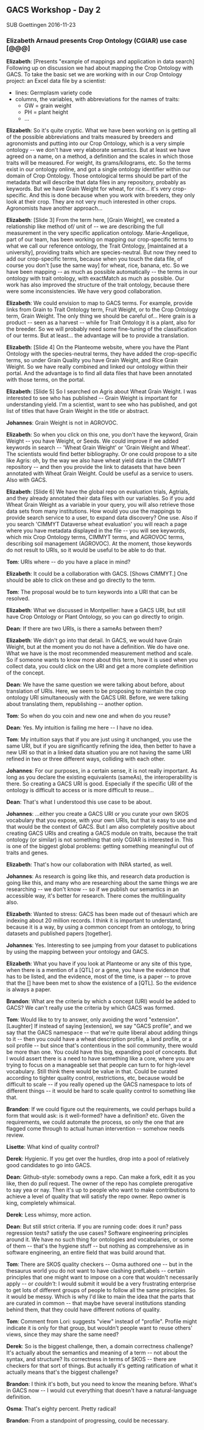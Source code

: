 ## GACS Workshop - Day 2

SUB Goettingen 
2016-11-23 

### Elizabeth Arnaud presents Crop Ontology (CGIAR) use case [@@@]

__Elizabeth__: [Presents "example of mappings and application in data search]
Following up on discussion we had about mapping the Crop Ontology with GACS.
To take the basic set we are working with in our Crop Ontology project: an
Excel data file by a scientist:
* lines: Germplasm variety code
* columns, the variables, with abbreviations for the names of traits:
  * GW = grain weight
  * PH = plant height
  * ...

__Elizabeth__: So it's quite cryptic.  What we have been working on is getting
all of the possible abbreviations and traits measured by breeders and
agronomists and putting into our Crop Ontology, which is a very simple ontology
-- we don't have very elaborate semantics.  But at least we have agreed on a
name, on a method, a definition and the scales in which those traits will be
measured.  For weight, its grams/kilograms, etc.  So the terms exist in our
ontology online, and got a single ontology identifier within our domain of Crop
Ontology.  Those ontological terms should be part of the metadata that will
describe that data files in any repository, probably as keywords.  But we have
Grain Weight for wheat, for rice... it's very crop-specific.  And this is done
because when you work with breeders, they only look at their crop.  They are
not very much interested in other crops.  Agronomists have another approach...

__Elizabeth__: [Slide 3] From the term here, [Grain Weight], we created a
relationship like method of/ unit of -- we are describing the full measurement
in the very specific application ontology.  Marie-Angelique, part of our team,
has been working on mapping our crop-specific terms to what we call our
reference ontology, the Trait Ontology, [maintained at a university], providing
traits which are species-neutral.  But now they need to add our crop-specific
terms, because when you touch the data file, of course you don't [use the same
way] for wheat, rice, banana, etc.  So we have been mapping -- as much as
possible automatically -- the terms in our ontology with trait ontology, with
exactMatch as much as possible.  Our work has also improved the structure of
the trait ontology, because there were some inconsistencies.  We have very 
good collaboration. 

__Elizabeth__: We could envision to map to GACS terms. For example, provide 
links from Grain to Trait Ontology term, Fruit Weight, or to the Crop Ontology 
term, Grain Weight.  The only thing we should be careful of... Here grain is a 
product -- seen as a harvest -- while for Trait Ontology it is a plant, 
also for the breeder.  So we will probably need some fine-tuning of the 
classification of our terms.  But at least... the advantage will be to provide 
a translation. 

__Elizabeth__: [Slide 4] On the Planteome website, where you have the Plant
Ontology with the species-neutral terms, they have added the crop-specific
terms, so under Grain Quality you have Grain Weight, and Rice Grain Weight.  So
we have really combined and linked our ontology within their portal.  And the 
advantage is to find all data files that have been annotated with those terms, 
on the portal.  

__Elizabeth__: [Slide 5] So I searched on Agris about Wheat Grain Weight. 
I was interested to see who has published -- Grain Weight is important for 
understanding yield.  I'm a scientist, want to see who has published, and 
got list of titles that have Grain Weight in the title or abstract.  

__Johannes__: Grain Weight is not in AGROVOC.

__Elizabeth__: So when you click on this one, you don't have the keyword, Grain
Weight -- you have Weight, or Seeds.  We could improve if we added keywords in
search -- 'Wheat Grain Weight' or 'Grain Weight and Wheat'.  The scientists
would find better bibliography.  Or one could propose to a site like Agris: oh,
by the way we also have wheat yield data in the CIMMYT repository -- and then 
you provide the link to datasets that have been annotated with Wheat Grain Weight.
Could be useful as a service to users.  Also with GACS.

__Elizabeth__: [Slide 6] We have the global repo on evaluation trials,
Agtrials, and they already annotated their data files with our variables.  So
if you add Wheat Grain Weight as a variable in your query, you will also
retrieve those data sets from many institutions.  How would you use the
mappings to provide search service to a user, to expand data discovery?  One
use.  Also if you search 'CIMMYT Dataverse wheat evaluation' you will reach a
page where you have metadata displayed in the file -- you will see keywords,
which mix Crop Ontology terms, CIMMYT terms, and AGROVOC terms, describing soil
management (AGROVOC).  At the moment, those keywords do not result to URIs, so
it would be useful to be able to do that.  

__Tom__: URIs where -- do you have a place in mind?  

__Elizabeth__: It could be a collaboration with GACS.  [Shows CIMMYT.]
One should be able to click on these and go directly to the term.

__Tom__: The proposal would be to turn keywords into a URI that can be 
resolved.

__Elizabeth__: What we discussed in Montpellier: have a GACS URI, but still 
have Crop Ontology or Plant Ontology, so you can go directly to origin.

__Dean__: If there are two URIs, is there a sameAs between them?  

__Elizabeth__: We didn't go into that detail.  In GACS, we would have Grain
Weight, but at the moment you do not have a definition.  We do have one.  What
we have is the most recommended measurement method and scale.  So if someone 
wants to know more about this term, how it is used when you collect data, you 
could click on the URI and get a more complete definition of the concept. 

__Dean__: We have the same question we were talking about before, about
translation of URIs. Here, we seem to be proposing to maintain the crop 
ontology URI simultaneously with the GACS URI.  Before, we were talking 
about translating them, republishing -- another option.

__Tom__: So when do you coin and new one and when do you reuse?

__Dean__: Yes.  My intuition is failing me here -- I have no idea.  

__Tom__: My intuition says that if you are just using it unchanged, 
you use the same URI, but if you are significantly refining the idea, 
then better to have a new URI so that in a linked data situation you 
are not having the same URI refined in two or three different ways, 
colliding with each other.

__Johannes__: For our purposes, in a certain sense, it is not really 
important.  As long as you declare the existing equivalents (sameAs), 
the interoperability is there.  So creating a GACS URI is good.  Especially 
if the specific URI of the ontology is difficult to access or is more 
difficult to reuse...

__Dean__: That's what I understood this use case to be about.

__Johannes__: ...either you create a GACS URI or you curate your own SKOS
vocabulary that you expose, with your own URIs, but that is easy to use and
that would be the context of GACS.  But I am also completely positive about
creating GACS URIs and creating a GACS module on traits, because the trait 
ontology (or similar) is not something that only CGIAR is interested in.
This is one of the biggest global problems: getting something meaningful 
out of traits and genes.

__Elizabeth__: That's how our collaboration with INRA started, as well.

__Johannes__: As research is going like this, and research data production is
going like this, and many who are researching about the same things we are 
researching -- we don't know -- so if we publish our semantics in an accessible 
way, it's better for research.  There comes the multilinguality also.

__Elizabeth__: Wanted to stress: GACS has been made out of thesauri which are
indexing about 20 million records.  I think it is important to understand, 
because it is a way, by using a common concept from an ontology, to bring 
datasets and published papers [together].

__Johannes__: Yes. Interesting to see jumping from your dataset to publications
by using the mapping between your ontology and GACS.

__Elizabeth__: What you have if you look at Planteome or any site of this 
type, when there is a mention of a [QTL] or a gene, you have the evidence that
has to be listed, and the evidence, most of the time, is a paper -- to prove that
the [] have been met to show the existence of a [QTL].  So the evidence is 
always a paper.

__Brandon__: What are the criteria by which a concept (URI) would be added to
GACS?  We can't really use the criteria by which GACS was formed.

__Tom__: Would like to try to answer, only avoiding the word "extension".
[Laughter]  If instead of saying [extension], we say "GACS profile", and 
we say that the GACS namespace -- that we're quite liberal about adding 
things to it -- then you could have a wheat description profile, a land 
profile, or a soil profile -- but since that's contentious in the soil 
community, there would be more than one.  You could have this big, expanding 
pool of concepts.  But I would assert there is a need to have something 
like a core, where you are trying to focus on a manageable set that people 
can turn to for high-level vocabulary.  Still think there would be value 
in that.  Could be curated according to tighter quality control, restrictions, 
etc, because would be difficult to scale -- if you really opened up the 
GACS namespace to lots of different things -- it would be hard to scale 
quality control to something like that.  

__Brandon__: If we could figure out the requirements, we could perhaps build a
form that would ask: is it well-formed? have a definition? etc.  Given the 
requirements, we could automate the process, so only the one that are flagged 
come through to actual human intervention -- somehow needs review.

__Lisette__: What kind of quality control?

__Derek__: Hygienic.  If you get over the hurdles, drop into a pool of 
relatively good candidates to go into GACS.

__Dean__: Github-style: somebody owns a repo.  Can make a fork, edit it as you
like, then do pull request.  The owner of the repo has complete prerogative to
say yea or nay.  Then it's up to people who want to make contributions to
achieve a level of quality that will satisfy the repo owner.  Repo owner is
king, completely whimsical.  

__Derek__: Less whimsy, more action.  

__Dean__: But still strict criteria.  If you are running code: does it run?
pass regression tests?  satisfy the use cases?  Software engineering principles 
around it.  We have no such thing for ontologies and vocabularies, or some of 
them -- that's the hygiene stuff -- but nothing as comprehensive as in software 
engineering, an entire field that was build around that.  

__Tom__: There are SKOS quality checkers -- Osma authored one -- but in the 
thesaurus world you do not want to have clashing prefLabels -- certain principles 
that one might want to impose on a core that wouldn't necessarily apply -- or 
_couldn't_: I would submit it would be a very frustrating enterprise to get 
lots of different groups of people to follow all the same principles.  So it 
would be messy.  Which is why I'd like to main the idea that the parts that are 
curated in common -- that maybe have several institutions standing behind them, 
that they could have different notions of quality.

__Tom__: Comment from Lori: suggests "view" instead of "profile".  Profile 
might indicate it is only for that group, but wouldn't people want to reuse 
others' views, since they may share the same need?

__Derek__: So is the biggest challenge, then, a domain correctness challenge?
It's actually about the semantics and meaning of a term -- not about the
syntax, and structure?  Its correctness in terms of SKOS -- there are checkers
for that sort of things. But actually it's getting ratification of what it 
actually means that's the biggest challenge?  

__Brandon__: I think it's both, but you need to know the meaning before.
What's in GACS now -- I would cut everything that doesn't have a
natural-language definition.

__Osma__: That's eighty percent.  Pretty radical!

__Brandon__: From a standpoint of progressing, could be necessary.

